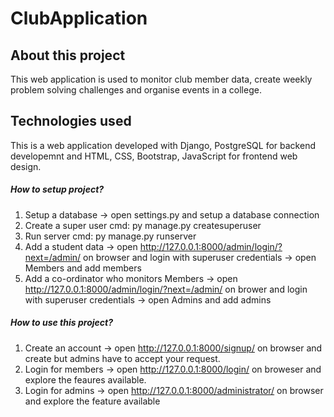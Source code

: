 # ClubApplication

About this project
-------------------
This web application is used to monitor club member data, create weekly problem solving challenges and organise events in a college.

Technologies used
-----------------
This is a web application developed with Django, PostgreSQL for backend developemnt and HTML, CSS, Bootstrap, JavaScript for frontend web design.

##### How to setup project?
1. Setup a database 
-> open settings.py and setup a database connection
2. Create a super user 
cmd: py manage.py createsuperuser
3. Run server
cmd: py manage.py runserver
4. Add a student data
-> open http://127.0.0.1:8000/admin/login/?next=/admin/ on browser and login with superuser credentials
-> open Members and add members
5. Add a co-ordinator who monitors Members 
-> open http://127.0.0.1:8000/admin/login/?next=/admin/ on brower and login with superuser credentials
-> open Admins and add admins

##### How to use this project?
1. Create an account 
-> open http://127.0.0.1:8000/signup/ on browser and create but admins have to accept your request.
2. Login for members
-> open http://127.0.0.1:8000/login/ on broweser and explore the feaures available.
3. Login for admins
-> open http://127.0.0.1:8000/administrator/ on browser and explore the feature available